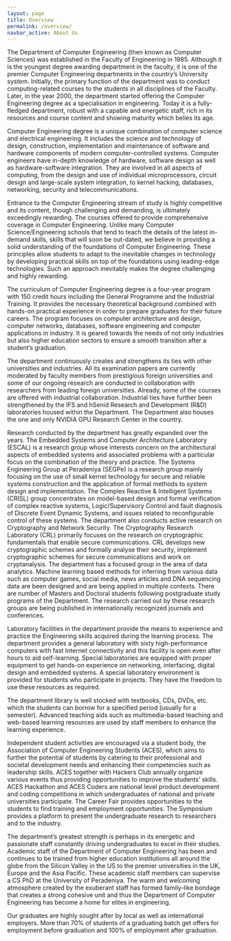 ```yaml
---
layout: page
title: Overview
permalink: /overview/
navbar_active: About Us
---
```


The Department of Computer Engineering (then known as Computer Sciences) was established in the Faculty of Engineering in 1985. Although it is the youngest degree awarding department in the faculty, it is one of the premier Computer Engineering departments in the country’s University system. Initially, the primary function of the department was to conduct computing-related courses to the students in all disciplines of the Faculty. Later, in the year 2000, the department started offering the Computer Engineering degree as a specialisation in engineering. Today it is a fully-fledged department, robust with a capable and energetic staff, rich in its resources and course content and showing maturity which belies its age.

Computer Engineering degree is a unique combination of computer science and electrical engineering. It includes the science and technology of design, construction, implementation and maintenance of software and hardware components of modern computer-controlled systems. Computer engineers have in-depth knowledge of hardware, software design as well as hardware-software integration. They are involved in all aspects of computing, from the design and use of individual microprocessors, circuit design and large-scale system integration, to kernel hacking, databases, networking, security and telecommunications.

Entrance to the Computer Engineering stream of study is highly competitive and its content, though challenging and demanding, is ultimately exceedingly rewarding. The courses offered to provide comprehensive coverage in Computer Engineering. Unlike many Computer Science/Engineering schools that tend to teach the details of the latest in-demand skills, skills that will soon be out-dated, we believe in providing a solid understanding of the foundations of Computer Engineering. These principles allow students to adapt to the inevitable changes in technology by developing practical skills on top of the foundations using leading-edge technologies. Such an approach inevitably makes the degree challenging and highly rewarding.

The curriculum of Computer Engineering degree is a four-year program with 150 credit hours including the General Programme and the Industrial Training. It provides the necessary theoretical background combined with hands-on practical experience in order to prepare graduates for their future careers. The program focuses on computer architecture and design, computer networks, databases, software engineering and computer applications in industry. It is geared towards the needs of not only industries but also higher education sectors to ensure a smooth transition after a student’s graduation.

The department continuously creates and strengthens its ties with other universities and industries. All its examination papers are currently moderated by faculty members from prestigious foreign universities and some of our ongoing research are conducted in collaboration with researchers from leading foreign universities. Already, some of the courses are offered with industrial collaboration. Industrial ties have further been strengthened by the IFS and hSenid Research and Development (R&D) laboratories housed within the Department. The Department also houses the one and only NVIDIA GPU Research Center in the country.

Research conducted by the department has greatly expanded over the years. The Embedded Systems and Computer Architecture Laboratory (ESCAL) is a research group whose interests concern on the architectural aspects of embedded systems and associated problems with a particular focus on the combination of the theory and practice. The Systems Engineering Group at Peradeniya (SEGPe) is a research group mainly focusing on the use of small kernel technology for secure and reliable systems construction and the application of formal methods to system design and implementation. The Complex Reactive & Intelligent Systems (CRISL) group concentrates on model-based design and formal verification of complex reactive systems, Logic/Supervisory Control and fault diagnosis of Discrete Event Dynamic Systems, and issues related to reconfigurable control of these systems. The department also conducts active research on Cryptography and Network Security. The Cryptography Research Laboratory (CRL) primarily focuses on the research on cryptographic fundamentals that enable secure communications. CRL develops new cryptographic schemes and formally analyse their security, implement cryptographic schemes for secure communications and work on cryptanalysis. The department has a focused group in the area of data analytics. Machine learning based methods for inferring from various data such as computer games, social media, news articles and DNA sequencing data are been designed and are being applied in multiple contexts. There are number of Masters and Doctoral students following postgraduate study programs of the Department. The research carried out by these research groups are being published in internationally recognized journals and conferences.

Laboratory facilities in the department provide the means to experience and practice the Engineering skills acquired during the learning process. The department provides a general laboratory with sixty high-performance computers with fast Internet connectivity and this facility is open even after hours to aid self-learning. Special laboratories are equipped with proper equipment to get hands-on experience on networking, interfacing, digital design and embedded systems. A special laboratory environment is provided for students who participate in projects. They have the freedom to use these resources as required.

The department library is well stocked with textbooks, CDs, DVDs, etc. which the students can borrow for a specified period (usually for a semester). Advanced teaching aids such as multimedia-based teaching and web-based learning resources are used by staff members to enhance the learning experience.

Independent student activities are encouraged via a student body, the Association of Computer Engineering Students (ACES), which aims to further the potential of students by catering to their professional and societal development needs and enhancing their competencies such as leadership skills. ACES together with Hackers Club annually organize various events thus providing opportunities to improve the students’ skills.  ACES Hackathon and ACES Coders are national level product development and coding competitions in which undergraduates of national and private universities participate. The Career Fair provides opportunities to the students to find training and employment opportunities. The Symposium provides a platform to present the undergraduate research to researchers and to the industry.

The department’s greatest strength is perhaps in its energetic and passionate staff constantly driving undergraduates to excel in their studies. Academic staff of the Department of Computer Engineering has been and continues to be trained from higher education institutions all around the globe from the Silicon Valley in the US to the premier universities in the UK, Europe and the Asia Pacific. These academic staff members can supervise a CS PhD at the University of Peradeniya. The warm and welcoming atmosphere created by the exuberant staff has formed family-like bondage that creates a strong cohesive unit and thus the Department of Computer Engineering has become a home for elites in engineering.

Our graduates are highly sought after by local as well as international employers.  More than 70% of students of a graduating batch get offers for employment before graduation and 100% of employment after graduation.
